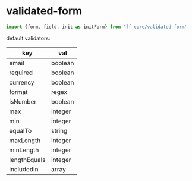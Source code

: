 
# validated-form

```js
import {form, field, init as initForm} from 'ff-core/validated-form'

```

default validators: 

| key | val |
| --- | --- |
| email | boolean |
| required | boolean |
| currency | boolean |
| format | regex |
| isNumber | boolean |
| max | integer |
| min | integer |
| equalTo | string | 
| maxLength | integer |
| minLength | integer |
| lengthEquals | integer |
| includedIn | array |
